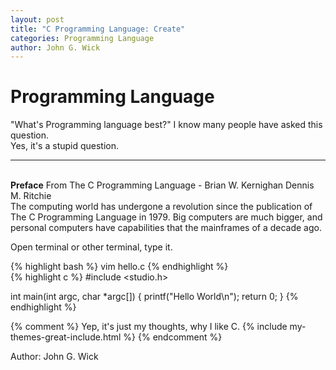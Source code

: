 ```yaml
---
layout: post
title: "C Programming Language: Create"
categories: Programming Language
author: John G. Wick
---
```


# Programming Language

"What's Programming language best?" I know many people have asked this question.<br>
Yes, it's a stupid question.<br>
<hr>
<br>
<b>Preface</b>
<samll>From The C Programming Language - Brian W. Kernighan Dennis M. Ritchie
<br>
  The computing world has undergone a revolution since the publication of The C Programming Language in 1979. Big computers are much bigger, and personal computers have capabilities that the mainframes of a decade ago.

Open terminal or other terminal, type it.

{% highlight bash %}
vim hello.c
{% endhighlight %}
<br>
{% highlight c %}
#include <studio.h>

int main(int argc, char *argc[])
{
    printf("Hello World\n");
    return 0;
}
{% endhighlight %}

{% comment %}
Yep, it's just my thoughts, why I like C.
{% include my-themes-great-include.html %}
{% endcomment %}

Author: John G. Wick
